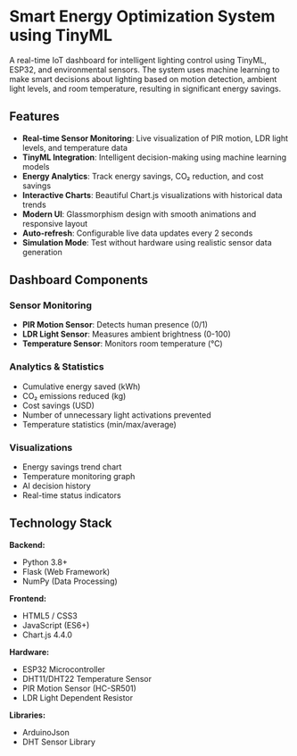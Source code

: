 # Smart Energy Optimization System using TinyML

A real-time IoT dashboard for intelligent lighting control using TinyML, ESP32, and environmental sensors. The system uses machine learning to make smart decisions about lighting based on motion detection, ambient light levels, and room temperature, resulting in significant energy savings.


## Features

- **Real-time Sensor Monitoring**: Live visualization of PIR motion, LDR light levels, and temperature data
- **TinyML Integration**: Intelligent decision-making using machine learning models
- **Energy Analytics**: Track energy savings, CO₂ reduction, and cost savings
- **Interactive Charts**: Beautiful Chart.js visualizations with historical data trends
- **Modern UI**: Glassmorphism design with smooth animations and responsive layout
- **Auto-refresh**: Configurable live data updates every 2 seconds
- **Simulation Mode**: Test without hardware using realistic sensor data generation

## Dashboard Components

### Sensor Monitoring
- **PIR Motion Sensor**: Detects human presence (0/1)
- **LDR Light Sensor**: Measures ambient brightness (0-100)
- **Temperature Sensor**: Monitors room temperature (°C)

### Analytics & Statistics
- Cumulative energy saved (kWh)
- CO₂ emissions reduced (kg)
- Cost savings (USD)
- Number of unnecessary light activations prevented
- Temperature statistics (min/max/average)

### Visualizations
- Energy savings trend chart
- Temperature monitoring graph
- AI decision history
- Real-time status indicators

## Technology Stack

**Backend:**
- Python 3.8+
- Flask (Web Framework)
- NumPy (Data Processing)

**Frontend:**
- HTML5 / CSS3
- JavaScript (ES6+)
- Chart.js 4.4.0

**Hardware:**
- ESP32 Microcontroller
- DHT11/DHT22 Temperature Sensor
- PIR Motion Sensor (HC-SR501)
- LDR Light Dependent Resistor

**Libraries:**
- ArduinoJson
- DHT Sensor Library


